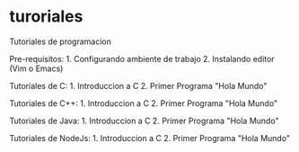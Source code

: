 # turoriales
Tutoriales de programacion

Pre-requisitos:
	1. Configurando ambiente de trabajo
	2. Instalando editor (Vim o Emacs)

Tutoriales de C:
	1. Introduccion a C
	2. Primer Programa "Hola Mundo"

Tutoriales de C++:
	1. Introduccion a C
	2. Primer Programa "Hola Mundo"

Tutoriales de Java:
	1. Introduccion a C
	2. Primer Programa "Hola Mundo"

Tutoriales de NodeJs:
	1. Introduccion a C
	2. Primer Programa "Hola Mundo"
